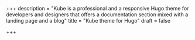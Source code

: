 +++
description = "Kube is a professional  and a responsive Hugo theme for developers and designers that offers a documentation section mixed with a landing page and a blog"
title = "Kube theme for Hugo"
draft = false

+++

